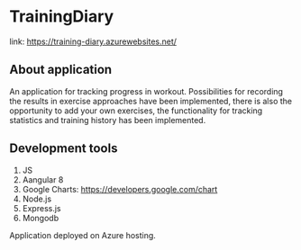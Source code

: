 # TrainingDiary
link: https://training-diary.azurewebsites.net/

## About application
An application for tracking progress in workout. Possibilities for recording the results in exercise approaches have been implemented, there is also the opportunity to add your own exercises, the functionality for tracking statistics and training history has been implemented.

## Development tools
1. JS
2. Aangular 8
3. Google Charts: https://developers.google.com/chart
4. Node.js
5. Express.js
6. Mongodb

Application deployed on Azure hosting.

